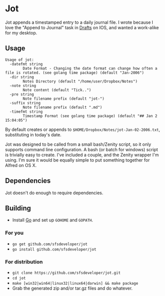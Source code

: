 # Jot

Jot appends a timestamped entry to a daily journal file. I wrote because I love
the "Append to Journal" task in [Drafts](http://agiletortoise.com/drafts/) on
IOS, and wanted a work-alike for my desktop.

## Usage

```
Usage of jot:
  -datefmt string
    	Date Format - Changing the date format can change how often a file is rotated. (see golang time package) (default "Jan-2006")
  -dir string
    	Notes Directory (default "/home/user/Dropbox/Notes")
  -note string
    	Note content (default "Tick..")
  -pre string
    	Note filename prefix (default "jot-")
  -suffix string
    	Note filename prefix (default ".md")
  -timefmt string
    	Timestamp Format (see golang time package) (default "## Jan 2 15:04:05")
```

By default creates or appends to `$HOME/Dropbox/Notes/jot-Jan-02-2006.txt`,
substituting in today's date.

Jot was designed to be called from a small bash/Zenity script, so it only
supports command line configuration. A bash (or batch for windows) script
is trivially easy to create. I've included a couple, and the Zenity wrapper
I'm using. I'm sure it would be equally simple to put something together for
Alfred on OS X.

## Dependencies

Jot doesn't do enough to require dependencies.

## Building

* Install [Go](https://golang.org/) and set up `GOHOME` and `GOPATH`.

### For you
* `go get github.com/sfsdeveloper/jot`
* `go install github.com/sfsdeveloper/jot`

### For distribution
* `git clone https://github.com/sfsdeveloper/jot.git`
* `cd jot`
* `make [win32|win64|linux32|linux64|darwin] && make package`
* Grab the generated zip and/or tar.gz files and do whatever.
